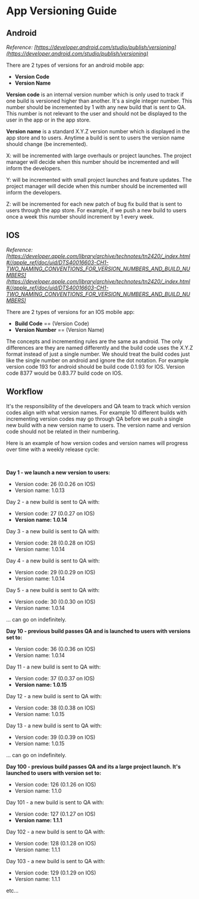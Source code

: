 # App Versioning Guide

## Android

*Reference: [https://developer.android.com/studio/publish/versioning](https://developer.android.com/studio/publish/versioning)*

There are 2 types of versions for an android mobile app:

- **Version Code**
- **Version Name**

**Version code** is an internal version number which is only used to track if one build is versioned higher than another. It's a single integer number. This number should be incremented by 1 with any new build that is sent to QA. This number is not relevant to the user and should not be displayed to the user in the app or in the app store. 

**Version name** is a standard X.Y.Z version number which is displayed in the app store and to users. Anytime a build is sent to users the version name should change (be incremented). 

X: will be incremented with large overhauls or project launches. The project manager will decide when this number should be incremented and will inform the developers.

Y: will be incremented with small project launches and feature updates. The project manager will decide when this number should be incremented will inform the developers.

Z: will be incremented for each new patch of bug fix build that is sent to users through the app store. For example, if we push a new build to users once a week this number should increment by 1 every week.

## IOS

*Reference: [https://developer.apple.com/library/archive/technotes/tn2420/_index.html#//apple_ref/doc/uid/DTS40016603-CH1-TWO_NAMING_CONVENTIONS_FOR_VERSION_NUMBERS_AND_BUILD_NUMBERS](https://developer.apple.com/library/archive/technotes/tn2420/_index.html#//apple_ref/doc/uid/DTS40016603-CH1-TWO_NAMING_CONVENTIONS_FOR_VERSION_NUMBERS_AND_BUILD_NUMBERS)*

There are 2 types of versions for an IOS mobile app:

- **Build Code** == (Version Code)
- **Version Number** == (Version Name)

The concepts and incrementing rules are the same as android. The only differences are they are named differently and the build code uses the X.Y.Z format instead of just a single number. We should treat the build codes just like the single number on android and ignore the dot notation. For example version code 193 for android should be build code 0.1.93 for IOS. Version code 8377 would be 0.83.77 build code on IOS.

## Workflow

It's the responsibility of the developers and QA team to track which version codes align with what version names. For example 10 different builds with incrementing version codes may go through QA before we push a single new build with a new version name to users. The version name and version code should not be related in their numbering.

Here is an example of how version codes and version names will progress over time with a weekly release cycle:

<br>

**Day 1 - we launch a new version to users:**
- Version code: 26 (0.0.26 on IOS)
- Version name: 1.0.13

Day 2 - a new build is sent to QA with:
- Version code: 27 (0.0.27 on IOS)
- **Version name: 1.0.14**

Day 3 - a new build is sent to QA with:
- Version code: 28 (0.0.28 on IOS)
- Version name: 1.0.14

Day 4 - a new build is sent to QA with:
- Version code: 29 (0.0.29 on IOS)
- Version name: 1.0.14

Day 5 - a new build is sent to QA with:
- Version code: 30 (0.0.30 on IOS)
- Version name: 1.0.14

... can go on indefinitely.
<br>

**Day 10 - previous build passes QA and is launched to users with versions set to:**
- Version code: 36 (0.0.36 on IOS)
- Version name: 1.0.14

Day 11 - a new build is sent to QA with:
- Version code: 37 (0.0.37 on IOS)
- **Version name: 1.0.15**

Day 12 - a new build is sent to QA with:
- Version code: 38 (0.0.38 on IOS)
- Version name: 1.0.15

Day 13 - a new build is sent to QA with:
- Version code: 39 (0.0.39 on IOS)
- Version name: 1.0.15

... can go on indefinitely.
<br>
 
**Day 100 - previous build passes QA and its a large project launch. It's launched to users with version set to:**
- Version code: 126 (0.1.26 on IOS)
- Version name: 1.1.0

Day 101 - a new build is sent to QA with:
- Version code: 127 (0.1.27 on IOS)
- **Version name: 1.1.1**

Day 102 - a new build is sent to QA with:
- Version code: 128 (0.1.28 on IOS)
- Version name: 1.1.1

Day 103 - a new build is sent to QA with:
- Version code: 129 (0.1.29 on IOS)
- Version name: 1.1.1

etc...